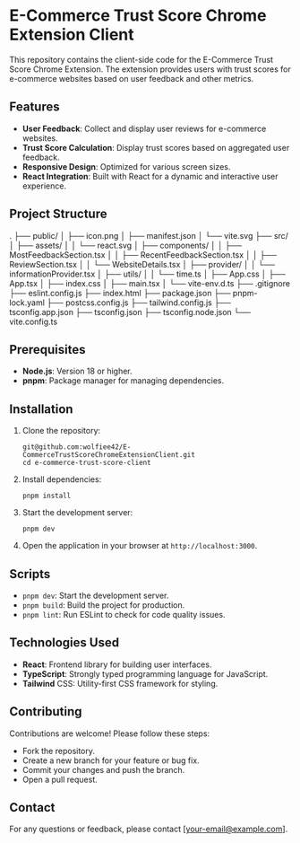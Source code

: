 # E-Commerce Trust Score Chrome Extension Client

This repository contains the client-side code for the E-Commerce Trust Score Chrome Extension. The extension provides users with trust scores for e-commerce websites based on user feedback and other metrics.

## Features

- **User Feedback**: Collect and display user reviews for e-commerce websites.
- **Trust Score Calculation**: Display trust scores based on aggregated user feedback.
- **Responsive Design**: Optimized for various screen sizes.
- **React Integration**: Built with React for a dynamic and interactive user experience.

## Project Structure

. ├── public/ │ ├── icon.png │ ├── manifest.json │ └── vite.svg ├── src/ │ ├── assets/ │ │ └── react.svg │ ├── components/ │ │ ├── MostFeedbackSection.tsx │ │ ├── RecentFeedbackSection.tsx │ │ ├── ReviewSection.tsx │ │ └── WebsiteDetails.tsx │ ├── provider/ │ │ └── informationProvider.tsx │ ├── utils/ │ │ └── time.ts │ ├── App.css │ ├── App.tsx │ ├── index.css │ ├── main.tsx │ └── vite-env.d.ts ├── .gitignore ├── eslint.config.js ├── index.html ├── package.json ├── pnpm-lock.yaml ├── postcss.config.js ├── tailwind.config.js ├── tsconfig.app.json ├── tsconfig.json ├── tsconfig.node.json └── vite.config.ts


## Prerequisites

- **Node.js**: Version 18 or higher.
- **pnpm**: Package manager for managing dependencies.

## Installation

1. Clone the repository:

   ```
   git@github.com:wolfiee42/E-CommerceTrustScoreChromeExtensionClient.git
   cd e-commerce-trust-score-client
   ```

2. Install dependencies:
    ```
    pnpm install
    ```
3. Start the development server:
    ```
    pnpm dev
    ```
4.  Open the application in your browser at `http://localhost:3000`.

## Scripts
- `pnpm dev`: Start the development server.
- `pnpm build`: Build the project for production.
- `pnpm lint`: Run ESLint to check for code quality issues.

## Technologies Used
- **React**: Frontend library for building user interfaces.
- **TypeScript**: Strongly typed programming language for JavaScript.
- **Tailwind** CSS: Utility-first CSS framework for styling.

## Contributing
Contributions are welcome! Please follow these steps:

- Fork the repository.
- Create a new branch for your feature or bug fix.
- Commit your changes and push the branch.
- Open a pull request.

## Contact
For any questions or feedback, please contact [your-email@example.com].

